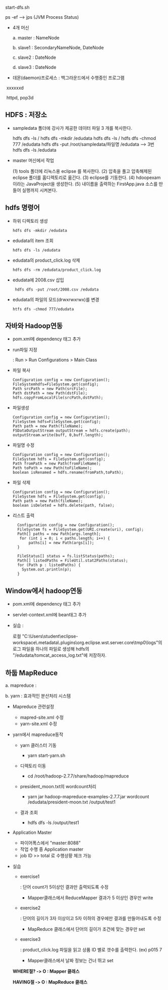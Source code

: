 start-dfs.sh

ps -ef --> jps (JVM Process Status)

- 4개 머신

  a. master : NameNode

  b. slave1 : SecondaryNameNode, DateNode

  c. slave2 : DateNode

  d. slave3 : DateNode

- 데몬(daemon)프로세스 : 백그라운드에서 수행중인 프로그램

​											xxxxxxd

​											httpd, pop3d





## HDFS : 저장소



- sampledata 폴더에 강사가 제공한 데이터 파일 3 개를 복사한다.

  hdfs  dfs  -ls  /
  hdfs  dfs  -mkdir  /edudata
  hdfs  dfs  -ls  /
  hdfs  dfs  -chmod  777  /edudata
  hdfs  dfs  -put  /root/sampledata/파일명   /edudata   --> 3번
  hdfs  dfs  -ls  /edudata





- master 머신에서 작업 

  (1) tools 폴더에 리눅스용 eclipse 를 복사한다.
  (2) 압축을 풀고 압축해제된 eclipse 폴더를 홈디렉토리로 옮긴다.
  (3) eclipse를 기동한다.
  (4) hdoopexam 이라는 JavaProject을 생성한다.
  (5) 내이름을 출력하는 FirstApp.java 소스를 만들어 실행까지 시켜본다.



## hdfs 명령어

- 하위 디렉토리 생성

  ```
  hdfs dfs -mkdir /edudata
  ```

- edudata의 item 조회

  ```
  hdfs dfs -ls /edudata
  ```

- edudata의 product_click.log 삭제

  ```
  hdfs dfs -rm /edudata/product_click.log
  ```

- edudata에 2008.csv 삽입

  ```
   hdfs dfs -put /root/2008.csv /edudata
  ```

- edudata의 파일의 모드(drwxrwxrwx)를 변경

  ```
  htfs dfs -chmod 777/edudata
  ```

  

  

## 자바와 Hadoop연동

- pom.xml에 dependency 태그 추가

- run파일 지정

  : Run > Run Configurations > Main Class

- 파일 복사

  ```
  Configuration config = new Configuration();
  FileSystemhdfs=FileSystem.get(config);
  Path srcPath = new Path(srcFile);
  Path dstPath = new Path(dstFile);
  hdfs.copyFromLocalFile(srcPath,dstPath);
  ```

- 파일생성

  ```
  Configuration config = new Configuration();
  FileSystem hdfs=FileSystem.get(config);
  Path path = new Path(fileName);
  FSDataOutputStream outputStream = hdfs.create(path);
  outputStream.write(buff, 0,buff.length);
  ```

- 파일명 수정

  ```
  Configuration config = new Configuration();
  FileSystem hdfs = FileSystem.get(config);
  Path fromPath = new Path(fromFileName);
  Path toPath = new Path(toFileName);
  boolean isRenamed = hdfs.rename(fromPath,toPath);
  ```

- 파일 삭제

  ```
  Configuration config = new Configuration();
  FileSystem hdfs = FileSystem.get(config);
  Path path = new Path(fileName);
  boolean isDeleted = hdfs.delete(path, false);
  ```

- 리스트 출력

  ```
    Configuration config = new Configuration();
    FileSystem fs = FileSystem.get(URI.create(uri), config);
    Path[] paths = new Path[args.length];
     for (int i = 0; i < paths.length; i++) {
         paths[i] = new Path(args[i]);
    }   
  
    FileStatus[] status = fs.listStatus(paths);
    Path[] listedPaths = FileUtil.stat2Paths(status);
    for (Path p : listedPaths) {
      System.out.println(p);
    }
  ```





## Window에서 hadoop연동

- pom.xml에 dependency 태그 추가
- servlet-context.xml에 bean태그 추가

- 실습 : 

  로컬 "C:\\Users\\student\\eclipse-workspace\\.metadata\\.plugins\\org.eclipse.wst.server.core\\tmp0\\logs"의 로그 파일을 하나의 파일로 생성해 hdfs의 "/edudata/tomcat_access_log.txt"에 저장하자.



## 하둡 MapReduce

a. mapreduce :

b. yarn : 효과적인 분산처리 시스템

- Mapreduce 관련설정

  - mapred-site.xml 수정
  - yarn-site.xml 수정

- yarn에서 mapreduce동작

  - yarn 클러스터 기동 
    - yarn start-yarn.sh

  - 디렉토리 이동
    - cd /root/hadoop-2.7.7/share/hadoop/mapreduce

  - president_moon.txt의 wordcount처리
    - yarn jar hadoop-mapreduce-examples-2.7.7.jar wordcount /edudata/president-moon.txt /output/test1

  - 결과 조회
    - hdfs dfs -ls /output/test1

- Application Master
  - 파이어폭스에서 "master:8088"
  - 작업 수행 중 Application master
  - job ID >> total 로 수행상황 체크 가능
  
- 실습

  - exercise1

    : 단어 count가 5이상인 결과만 출력되도록 수정

    - Mapper클래스에서  ReduceMapper 결과가 5 이상인 경우만 write

  - exercise2

    :  단어의 길이가 3자 이상이고 5자 이하의 경우에만 결과를 만들어내도록 수정

    - MapReduce 클래스에서 단어의 길이가 조건에 맞는 경우만 set

  - exercise3

    : product_click.log 파일을 읽고 상품 ID 별로 갯수를 출력한다. (ex) p015	7

    - Mapper클래스에서 날짜 정보는 건너 뛰고 set

  **WHERE절? -> O : Mapper 클래스** 

  **HAVING절 -> O : MapReduce 클래스**

  